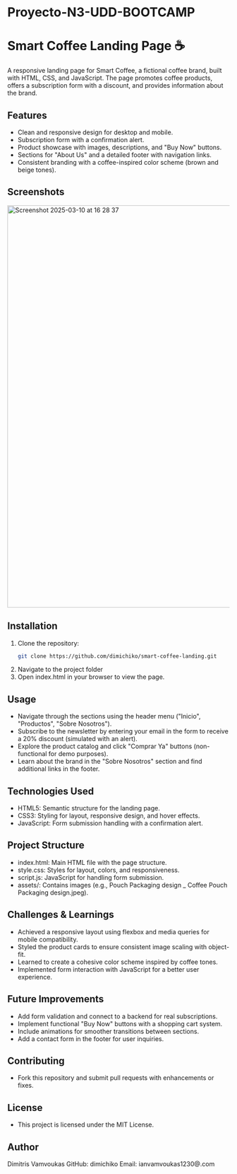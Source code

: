 # Proyecto-N3-UDD-BOOTCAMP
# Smart Coffee Landing Page ☕

A responsive landing page for Smart Coffee, a fictional coffee brand, built with HTML, CSS, and JavaScript. The page promotes coffee products, offers a subscription form with a discount, and provides information about the brand.

## Features
- Clean and responsive design for desktop and mobile.
- Subscription form with a confirmation alert.
- Product showcase with images, descriptions, and "Buy Now" buttons.
- Sections for "About Us" and a detailed footer with navigation links.
- Consistent branding with a coffee-inspired color scheme (brown and beige tones).

## Screenshots
<img width="910" alt="Screenshot 2025-03-10 at 16 28 37" src="https://github.com/user-attachments/assets/2a6fba78-555f-4d65-ac9e-9a5cfed94884" />


## Installation
1. Clone the repository:
   ```bash
   git clone https://github.com/dimichiko/smart-coffee-landing.git
   
2. Navigate to the project folder
3. Open index.html in your browser to view the page.

## Usage
- Navigate through the sections using the header menu ("Inicio", "Productos", "Sobre Nosotros").
- Subscribe to the newsletter by entering your email in the form to receive a 20% discount (simulated with an alert).
- Explore the product catalog and click "Comprar Ya" buttons (non-functional for demo purposes).
- Learn about the brand in the "Sobre Nosotros" section and find additional links in the footer.

## Technologies Used
- HTML5: Semantic structure for the landing page.
- CSS3: Styling for layout, responsive design, and hover effects.
- JavaScript: Form submission handling with a confirmation alert.

## Project Structure
- index.html: Main HTML file with the page structure.
- style.css: Styles for layout, colors, and responsiveness.
- script.js: JavaScript for handling form submission.
- assets/: Contains images (e.g., Pouch Packaging design _ Coffee Pouch Packaging design.jpeg).

## Challenges & Learnings
- Achieved a responsive layout using flexbox and media queries for mobile compatibility.
- Styled the product cards to ensure consistent image scaling with object-fit.
- Learned to create a cohesive color scheme inspired by coffee tones.
- Implemented form interaction with JavaScript for a better user experience.

## Future Improvements
- Add form validation and connect to a backend for real subscriptions.
- Implement functional "Buy Now" buttons with a shopping cart system.
- Include animations for smoother transitions between sections.
- Add a contact form in the footer for user inquiries.

## Contributing
- Fork this repository and submit pull requests with enhancements or fixes.

## License
- This project is licensed under the MIT License.

## Author
Dimitris Vamvoukas
GitHub: dimichiko
Email: ianvamvoukas1230@.com

